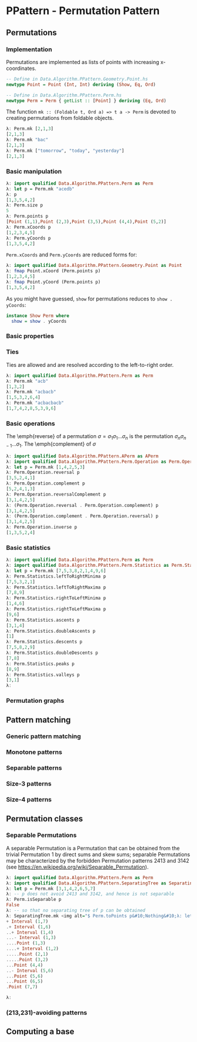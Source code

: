 <!-- python -m readme2tex --usepackage "tikz" --usepackage "xcolor" --output README.md --readme  READOTHER.md --nocdn --pngtrick -->

# PPattern - Permutation Pattern

## Permutations

### Implementation

Permutations are implemented as lists of points with increasing x-coordinates.

```haskell
-- Define in Data.Algorithm.PPattern.Geometry.Point.hs
newtype Point = Point (Int, Int) deriving (Show, Eq, Ord)

-- Define in Data.Algorithm.PPattern.Perm.hs
newtype Perm = Perm { getList :: [Point] } deriving (Eq, Ord)
```

The function `mk :: (Foldable t, Ord a) => t a -> Perm` is devoted to creating
permutations from foldable objects.

```haskell
λ: Perm.mk [2,1,3]
[2,1,3]
λ: Perm.mk "bac"
[2,1,3]
λ: Perm.mk ["tomorrow", "today", "yesterday"]
[2,1,3]
```

### Basic manipulation

```haskell
λ: import qualified Data.Algorithm.PPattern.Perm as Perm
λ: let p = Perm.mk "acedb"
λ: p
[1,3,5,4,2]
λ: Perm.size p
5
λ: Perm.points p
[Point (1,1),Point (2,3),Point (3,5),Point (4,4),Point (5,2)]
λ: Perm.xCoords p
[1,2,3,4,5]
λ: Perm.yCoords p
[1,3,5,4,2]
```

`Perm.xCoords` and `Perm.yCoords` are reduced forms for:

```haskell
λ: import qualified Data.Algorithm.PPattern.Geometry.Point as Point
λ: fmap Point.xCoord (Perm.points p)
[1,2,3,4,5]
λ: fmap Point.yCoord (Perm.points p)
[1,3,5,4,2]
```

As you might have guessed, `show` for permutations reduces to `show . yCoords`:

```haskell
instance Show Perm where
  show = show . yCoords
```

### Basic properties

### Ties

Ties are allowed and are resolved according to the left-to-right order.

```haskell
λ: import qualified Data.Algorithm.PPattern.Perm as Perm
λ: Perm.mk "acb"
[1,3,2]
λ: Perm.mk "acbacb"
[1,5,3,2,6,4]
λ: Perm.mk "acbacbacb"
[1,7,4,2,8,5,3,9,6]
```

### Basic operations

The \emph{reverse} of a permutation $\sigma = \sigma_1 \sigma_1 \ldots \sigma_n$
is the permutation $\sigma_n \sigma_{n-1} \ldots \sigma_1$.
The \emph{complement} of $\sigma$

```haskell
λ: import qualified Data.Algorithm.PPattern.APerm as APerm
λ: import qualified Data.Algorithm.PPattern.Perm.Operation as Perm.Operation
λ: let p = Perm.mk [1,4,2,5,3]
λ: Perm.Operation.reversal p
[3,5,2,4,1]
λ: Perm.Operation.complement p
[5,2,4,1,3]
λ: Perm.Operation.reversalComplement p
[3,1,4,2,5]
λ: (Perm.Operation.reversal . Perm.Operation.complement) p
[3,1,4,2,5]
λ: (Perm.Operation.complement . Perm.Operation.reversal) p
[3,1,4,2,5]
λ: Perm.Operation.inverse p
[1,3,5,2,4]
```

### Basic statistics

```haskell
λ: import qualified Data.Algorithm.PPattern.Perm as Perm
λ: import qualified Data.Algorithm.PPattern.Perm.Statistics as Perm.Statistics
λ: let p = Perm.mk [7,5,3,8,2,1,4,9,6]
λ: Perm.Statistics.leftToRightMinima p
[7,5,3,2,1]
λ: Perm.Statistics.leftToRightMaxima p
[7,8,9]
λ: Perm.Statistics.rightToLeftMinima p
[1,4,6]
λ: Perm.Statistics.rightToLeftMaxima p
[9,6]
λ: Perm.Statistics.ascents p
[3,1,4]
λ: Perm.Statistics.doubleAscents p
[1]
λ: Perm.Statistics.descents p
[7,5,8,2,9]
λ: Perm.Statistics.doubleDescents p
[7,8]
λ: Perm.Statistics.peaks p
[8,9]
λ: Perm.Statistics.valleys p
[3,1]
λ:
```

### Permutation graphs

## Pattern matching

### Generic pattern matching

### Monotone patterns

### Separable patterns

### Size-3 patterns

### Size-4 patterns

## Permutation classes

### Separable Permutations

A separable Permutation is a Permutation that can be obtained from the trivial
Permutation 1 by direct sums and skew sums;
separable Permutations may be characterized by the forbidden Permutation patterns
2413 and 3142
(see <https://en.wikipedia.org/wiki/Separable_Permutation>).

```haskell
λ: import qualified Data.Algorithm.PPattern.Perm as Perm
λ: import qualified Data.Algorithm.PPattern.SeparatingTree as SeparatingTree
λ: let p = Perm.mk [3,1,4,2,6,5,7]
λ: -- p does not avoid 2413 and 3142, and hence is not separable
λ: Perm.isSeparable p                  
False
λ: -- so that no separating tree of p can be obtained
λ: SeparatingTree.mk <img alt="$ Perm.toPoints p&#10;Nothing&#10;λ: let q = Perm.mk [3,1,2,4,6,5,7]&#10;λ: Perm.isSeparable q                             -- q does avoid 2413 and 3142, and hence is separable&#10;True&#10;λ: import Data.Maybe&#10;λ: fromJust . SeparatingTree.mk $" src="https://rawgit.com/in	git@github.com:vialette/ppattern/None/svgs/c7be5bdfada4253d65cf69b07d4cdacb.svg?invert_in_darkmode" align=middle width="1011.5407499999999pt" height="45.82083000000002pt"/> Perm.toPoints q -- so that a separating tree of q can be obtained
+ Interval (1,7)
.+ Interval (1,6)
..+ Interval (1,4)
...- Interval (1,3)
....Point (1,3)
....+ Interval (1,2)
.....Point (2,1)
.....Point (3,2)
...Point (4,4)
..- Interval (5,6)
...Point (5,6)
...Point (6,5)
.Point (7,7)

λ:
```

### (213,231)-avoiding patterns

## Computing a base
